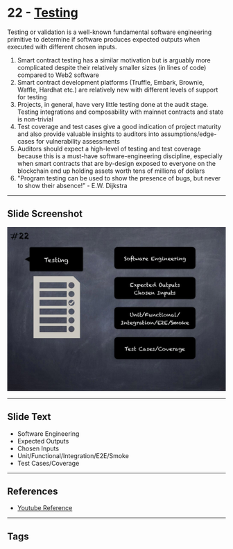 
# 22 - [Testing](./Testing.md)

Testing or validation is a well-known fundamental software engineering primitive to determine if software produces expected outputs when executed with different chosen inputs.

1. Smart contract testing has a similar motivation but is arguably more complicated despite their relatively smaller sizes (in lines of code) compared to Web2 software
2. Smart contract development platforms (Truffle, Embark, Brownie, Waffle, Hardhat etc.) are relatively new with different levels of support for testing
3. Projects, in general, have very little testing done at the audit stage. Testing integrations and composability with mainnet contracts and state is non-trivial
4. Test coverage and test cases give a good indication of project maturity and also provide valuable insights to auditors into assumptions/edge-cases for vulnerability assessments
5. Auditors should expect a high-level of testing and test coverage because this is a must-have software-engineering discipline, especially when smart contracts that are by-design exposed to everyone on the blockchain end up holding assets worth tens of millions of dollars
6. "Program testing can be used to show the presence of bugs, but never to show their absence!” - E.W. Dijkstra
___
## Slide Screenshot
![022.jpg](../../images/6.%20Audit%20Techniques%20and%20Tools%20101/022.jpg)
___
## Slide Text
- Software Engineering
- Expected Outputs
- Chosen Inputs
- Unit/Functional/Integration/E2E/Smoke
- Test Cases/Coverage
___
## References
- [Youtube Reference](https://youtu.be/QstpNY1IuqM?t=100)
___
## Tags
